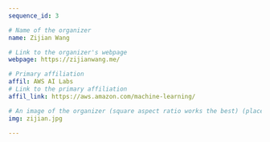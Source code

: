 ```yaml
---
sequence_id: 3

# Name of the organizer
name: Zijian Wang

# Link to the organizer's webpage
webpage: https://zijianwang.me/

# Primary affiliation
affil: AWS AI Labs
# Link to the primary affiliation
affil_link: https://aws.amazon.com/machine-learning/

# An image of the organizer (square aspect ratio works the best) (place in the `assets/img/organizers` directory)
img: zijian.jpg

---
```

